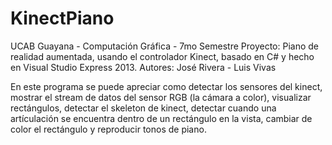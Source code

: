 # KinectPiano
UCAB Guayana - Computación Gráfica - 7mo Semestre
Proyecto: Piano de realidad aumentada, usando el controlador Kinect, basado en C# y hecho en Visual Studio Express 2013.
Autores: José Rivera - Luis Vivas

En este programa se puede apreciar como detectar los sensores del kinect, mostrar el stream de datos del sensor RGB 
(la cámara a color), visualizar rectángulos, detectar el skeleton de kinect, detectar cuando una artículación se encuentra
dentro de un rectángulo en la vista, cambiar de color el rectángulo y reproducir tonos de piano.
